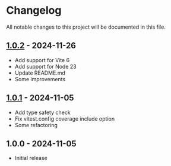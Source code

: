 # Changelog

All notable changes to this project will be documented in this file.

## [1.0.2](https://github.com/kudashevs/vite-plugin-remove-blocks/compare/v1.0.1...v1.0.2) - 2024-11-26

- Add support for Vite 6
- Add support for Node 23
- Update README.md
- Some improvements

## [1.0.1](https://github.com/kudashevs/vite-plugin-remove-blocks/compare/v1.0.0...v1.0.1) - 2024-11-05

- Add type safety check
- Fix vitest.config coverage include option
- Some refactoring

## 1.0.0 - 2024-11-05

- Initial release